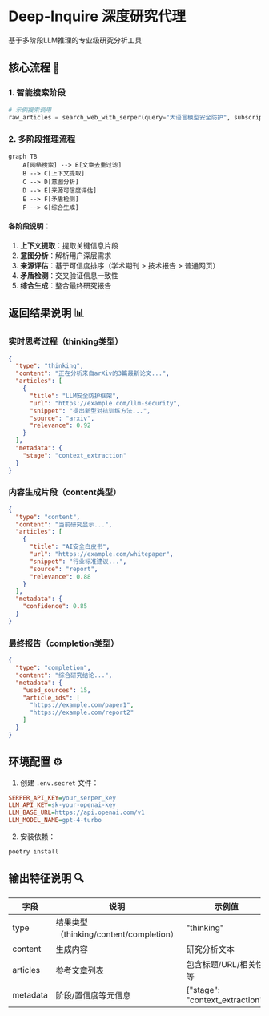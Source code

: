 # Deep-Inquire 深度研究代理

基于多阶段LLM推理的专业级研究分析工具

## 核心流程 🧠

### 1. 智能搜索阶段
```python
# 示例搜索调用
raw_articles = search_web_with_serper(query="大语言模型安全防护", subscription_key=os.getenv("SERPER_API_KEY"))
```

### 2. 多阶段推理流程
```mermaid
graph TB
    A[网络搜索] --> B[文章去重过滤]
    B --> C[上下文提取]
    C --> D[意图分析]
    D --> E[来源可信度评估]
    E --> F[矛盾检测]
    F --> G[综合生成]
```

#### 各阶段说明：
1. **上下文提取**：提取关键信息片段
2. **意图分析**：解析用户深层需求
3. **来源评估**：基于可信度排序（学术期刊 > 技术报告 > 普通网页）
4. **矛盾检测**：交叉验证信息一致性
5. **综合生成**：整合最终研究报告

## 返回结果说明 📊

### 实时思考过程（thinking类型）
```json
{
  "type": "thinking",
  "content": "正在分析来自arXiv的3篇最新论文...",
  "articles": [
    {
      "title": "LLM安全防护框架",
      "url": "https://example.com/llm-security",
      "snippet": "提出新型对抗训练方法...",
      "source": "arxiv",
      "relevance": 0.92
    }
  ],
  "metadata": {
    "stage": "context_extraction"
  }
}
```

### 内容生成片段（content类型）
```json
{
  "type": "content",
  "content": "当前研究显示...",
  "articles": [
    {
      "title": "AI安全白皮书",
      "url": "https://example.com/whitepaper",
      "snippet": "行业标准建议...",
      "source": "report",
      "relevance": 0.88
    }
  ],
  "metadata": {
    "confidence": 0.85
  }
}
```

### 最终报告（completion类型）
```json
{
  "type": "completion",
  "content": "综合研究结论...",
  "metadata": {
    "used_sources": 15,
    "article_ids": [
      "https://example.com/paper1",
      "https://example.com/report2"
    ]
  }
}
```

## 环境配置 ⚙️

1. 创建 `.env.secret` 文件：
```ini
SERPER_API_KEY=your_serper_key
LLM_API_KEY=sk-your-openai-key
LLM_BASE_URL=https://api.openai.com/v1
LLM_MODEL_NAME=gpt-4-turbo
```

2. 安装依赖：
```bash
poetry install
```


## 输出特征说明 🔍
| 字段          | 说明                          | 示例值                      |
|---------------|-------------------------------|----------------------------|
| type          | 结果类型（thinking/content/completion） | "thinking"                |
| content       | 生成内容                      | 研究分析文本                |
| articles      | 参考文章列表                  | 包含标题/URL/相关性等       |
| metadata      | 阶段/置信度等元信息           | {"stage": "context_extraction"} |

